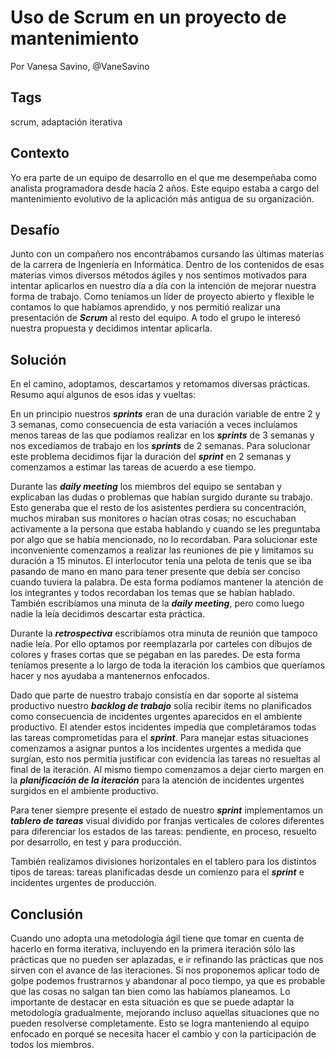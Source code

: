Uso de Scrum en un proyecto de mantenimiento
===
Por Vanesa Savino, @VaneSavino

Tags
---
scrum, adaptación iterativa

Contexto
---
Yo era parte de un equipo de desarrollo en el que me desempeñaba como analista programadora desde hacía 2 años. Este equipo estaba a cargo del mantenimiento evolutivo de la aplicación más antigua de su organización. 


Desafío
---
Junto con un compañero nos encontrábamos cursando las últimas materias de la carrera de Ingeniería en Informática.  Dentro de los contenidos de esas materias vimos diversos métodos ágiles y nos sentimos motivados para intentar aplicarlos en nuestro día a día con la intención de mejorar nuestra forma de trabajo.
Como teníamos un líder de proyecto abierto y flexible le contamos lo que habíamos aprendido, y nos permitió realizar una presentación de **_Scrum_** al resto del equipo. A todo el grupo le interesó nuestra propuesta y decidimos intentar aplicarla.

Solución
---

En el camino, adoptamos, descartamos y retomamos diversas prácticas. Resumo aquí algunos de esos idas y vueltas:

En un principio nuestros **_sprints_** eran de una duración variable de entre 2 y 3 semanas, como consecuencia de esta variación a veces incluíamos menos tareas de las que podíamos realizar en los **_sprints_** de 3 semanas y nos excedíamos de trabajo en los **_sprints_** de 2 semanas.
Para solucionar este problema decidimos fijar la duración del **_sprint_** en 2 semanas y comenzamos a estimar las tareas de acuerdo a ese tiempo.

Durante las **_daily meeting_** los miembros del equipo se sentaban y explicaban las dudas o problemas que habían surgido durante su trabajo.  Esto generaba que el resto de los asistentes perdiera su concentración, muchos miraban sus monitores o hacían otras cosas; no escuchaban activamente a la persona que estaba hablando y cuando se les preguntaba por algo que se había mencionado, no lo recordaban.
Para solucionar este inconveniente comenzamos a realizar las reuniones de pie y limitamos su duración a 15 minutos. El interlocutor tenía una pelota de tenis que se iba pasando de mano en mano para tener presente que debía ser conciso cuando tuviera la palabra. De esta forma podíamos mantener la atención de los integrantes y todos recordaban los temas que se habían hablado.
También escribíamos una minuta de la **_daily meeting_**, pero como luego nadie la leía decidimos descartar esta práctica.

Durante la **_retrospectiva_** escribíamos otra minuta de reunión que tampoco nadie leía. Por ello optamos por reemplazarla por carteles con dibujos de colores y frases cortas que se pegaban en las paredes. De esta forma teníamos presente a lo largo de toda la iteración los cambios que queríamos hacer y nos ayudaba a mantenernos enfocados.

Dado que parte de nuestro trabajo consistía en dar soporte al sistema productivo nuestro **_backlog de trabajo_** solía recibir ítems no planificados como consecuencia de incidentes urgentes aparecidos en el ambiente productivo. El atender estos incidentes impedía que completáramos todas las tareas comprometidas para el **_sprint_**.
Para manejar estas situaciones comenzamos a asignar puntos a los incidentes urgentes a medida que surgían, esto nos permitía justificar con evidencia las tareas no resueltas al final de la iteración. Al mismo tiempo comenzamos a dejar cierto margen en la **_planificación de la iteración_** para la atención de incidentes urgentes surgidos en el ambiente productivo.

Para tener siempre presente el estado de nuestro **_sprint_** implementamos un **_tablero de tareas_** visual dividido por franjas verticales de colores diferentes para diferenciar los estados de las tareas: pendiente, en proceso, resuelto por desarrollo, en test y para producción. 

También realizamos divisiones horizontales en el tablero para los distintos tipos de tareas: tareas planificadas desde un comienzo para el **_sprint_** e incidentes urgentes de producción.

Conclusión
---
Cuando uno adopta una metodología ágil tiene que tomar en cuenta de hacerlo en forma iterativa, incluyendo en la primera iteración sólo las prácticas que no pueden ser aplazadas, e ir refinando las prácticas que nos sirven con el avance de las iteraciones.  Si nos proponemos aplicar todo de golpe podemos frustrarnos y abandonar al poco tiempo, ya que es probable que las cosas no salgan tan bien como las habíamos planeamos.
Lo importante de destacar en esta situación es que se puede adaptar la metodología gradualmente, mejorando incluso aquellas situaciones que no pueden resolverse completamente. Esto se logra manteniendo al equipo enfocado en porqué se necesita hacer el cambio y con la participación de todos los miembros.
